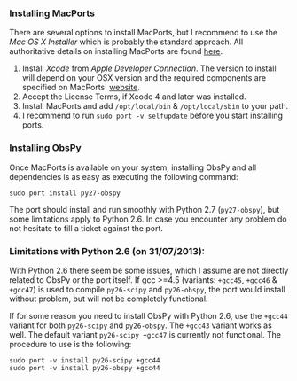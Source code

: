 ###  Installing MacPorts

There are several options to install MacPorts, but I recommend to use the _Mac OS X Installer_ which is probably the standard approach. All authoritative details on installing MacPorts are found [here](http://www.macports.org/install.php). 

1. Install _Xcode_ from _Apple Developer Connection_. The version to install will depend on your OSX version and the required components are specified on MacPorts' [website](http://www.macports.org/install.php). 
1. Accept the License Terms, if Xcode 4 and later was installed.
1. Install MacPorts and add `/opt/local/bin` & `/opt/local/sbin` to your path.
1. I recommend to run `sudo port -v selfupdate` before you start installing ports.

### Installing ObsPy

Once MacPorts is available on your system, installing ObsPy and all dependencies is as easy as executing the following command:

    sudo port install py27-obspy

The port should install and run smoothly with Python 2.7 (`py27-obspy`), but some limitations apply to Python 2.6. In case you encounter any problem do not hesitate to fill a ticket against the port. 

### Limitations with Python 2.6 (on 31/07/2013):

With Python 2.6 there seem be some issues, which I assume are not directly related to ObsPy or the port itself. If gcc >=4.5 (variants: `+gcc45`, `+gcc46` & `+gcc47`) is used to compile `py26-scipy` and `py26-obspy`, the port would install without problem, but will not be completely functional. 

If for some reason you need to install ObsPy with Python 2.6, use the `+gcc44` variant for both `py26-scipy`  and `py26-obspy`. The `+gcc43` variant works as well. The default variant `py26-scipy +gcc47` is currently not functional. The procedure to use is the following:

    sudo port -v install py26-scipy +gcc44 
    sudo port -v install py26-obspy +gcc44
